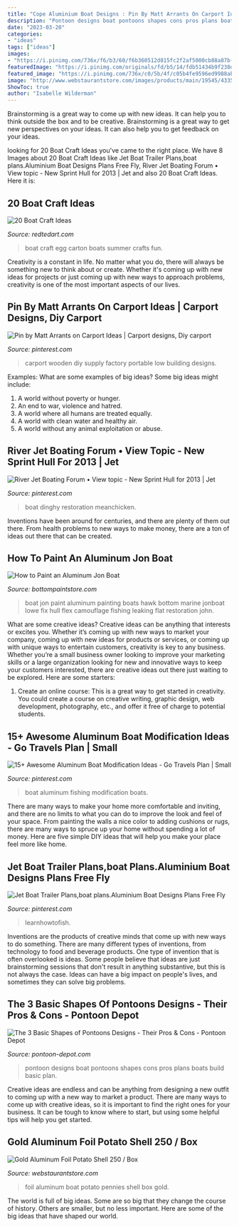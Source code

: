 ```yaml
---
title: "Cope Aluminium Boat Designs : Pin By Matt Arrants On Carport Ideas"
description: "Pontoon designs boat pontoons shapes cons pros plans boats build basic plan"
date: "2023-03-20"
categories:
- "ideas"
tags: ["ideas"]
images:
- "https://i.pinimg.com/736x/f6/b3/60/f6b360512d815fc2f2af5000cb88a87b--carport-ideas-plans.jpg"
featuredImage: "https://i.pinimg.com/originals/fd/b5/14/fdb51434b9f238d683f243cdc0e294dc.jpg"
featured_image: "https://i.pinimg.com/736x/c0/5b/4f/c05b4fe9596ed9988aba0c3e1b43f148--dinghy-boat-jet.jpg"
image: "http://www.webstaurantstore.com/images/products/main/19545/43356/gold-aluminum-foil-potato-shell-250-box.jpg"
ShowToc: true
author: "Isabelle Wilderman"
---
```



Brainstorming is a great way to come up with new ideas. It can help you to think outside the box and to be creative. Brainstorming is a great way to get new perspectives on your ideas. It can also help you to get feedback on your ideas.

	

		
looking for 20 Boat Craft Ideas you've came to the right place. We have 8 Images about 20 Boat Craft Ideas like Jet Boat Trailer Plans,boat plans.Aluminium Boat Designs Plans Free Fly, River Jet Boating Forum • View topic - New Sprint Hull for 2013 | Jet and also 20 Boat Craft Ideas. Here it is:
		
    
## 20 Boat Craft Ideas

<img loading=lazy src="http://www.redtedart.com/wp-content/uploads/2010/08/egg-carton-boat.jpg" onerror="this.onerror=null;this.src='https://tse2.mm.bing.net/th?id=OIP.8JcywQRk1Xgtsjgsu6FQGQHaE8&amp;pid=15.1';" alt="20 Boat Craft Ideas">

_Source: redtedart.com_

>boat craft egg carton boats summer crafts fun. 

	

Creativity is a constant in life. No matter what you do, there will always be something new to think about or create. Whether it's coming up with new ideas for projects or just coming up with new ways to approach problems, creativity is one of the most important aspects of our lives.

    
## Pin By Matt Arrants On Carport Ideas | Carport Designs, Diy Carport

<img loading=lazy src="https://i.pinimg.com/736x/f6/b3/60/f6b360512d815fc2f2af5000cb88a87b--carport-ideas-plans.jpg" onerror="this.onerror=null;this.src='https://tse2.mm.bing.net/th?id=OIP.-vope3rSmvjgYh_FkWIskwHaGh&amp;pid=15.1';" alt="Pin by Matt Arrants on Carport Ideas | Carport designs, Diy carport">

_Source: pinterest.com_

>carport wooden diy supply factory portable low building designs. 

	

Examples: What are some examples of big ideas?
Some big ideas might include: 
1. A world without poverty or hunger.
2. An end to war, violence and hatred.
3. A world where all humans are treated equally.
4. A world with clean water and healthy air.
5. A world without any animal exploitation or abuse.

    
## River Jet Boating Forum • View Topic - New Sprint Hull For 2013 | Jet

<img loading=lazy src="https://i.pinimg.com/736x/c0/5b/4f/c05b4fe9596ed9988aba0c3e1b43f148--dinghy-boat-jet.jpg" onerror="this.onerror=null;this.src='https://tse3.mm.bing.net/th?id=OIP.Q756d7sqObg1wLBGpVVLsAHaJ4&amp;pid=15.1';" alt="River Jet Boating Forum • View topic - New Sprint Hull for 2013 | Jet">

_Source: pinterest.com_

>boat dinghy restoration meanchicken. 

	

Inventions have been around for centuries, and there are plenty of them out there. From health problems to new ways to make money, there are a ton of ideas out there that can be created.

    
## How To Paint An Aluminum Jon Boat

<img loading=lazy src="https://www.bottompaintstore.com/blog/wp-content/uploads/2011/03/jonboat.jpg" onerror="this.onerror=null;this.src='https://tse1.mm.bing.net/th?id=OIP.2xTE7gcxZ7TgLpBHXFsx4AAAAA&amp;pid=15.1';" alt="How to Paint an Aluminum Jon Boat">

_Source: bottompaintstore.com_

>boat jon paint aluminum painting boats hawk bottom marine jonboat lowe fix hull flex camouflage fishing leaking flat restoration john. 

	

What are some creative ideas?
Creative ideas can be anything that interests or excites you. Whether it’s coming up with new ways to market your company, coming up with new ideas for products or services, or coming up with unique ways to entertain customers, creativity is key to any business. Whether you’re a small business owner looking to improve your marketing skills or a large organization looking for new and innovative ways to keep your customers interested, there are creative ideas out there just waiting to be explored. Here are some starters: 
1) Create an online course: This is a great way to get started in creativity. You could create a course on creative writing, graphic design, web development, photography, etc., and offer it free of charge to potential students.

    
## 15+ Awesome Aluminum Boat Modification Ideas - Go Travels Plan | Small

<img loading=lazy src="https://i.pinimg.com/736x/5f/87/7b/5f877bdeb74ccf3c290bf9d0256d64a2.jpg" onerror="this.onerror=null;this.src='https://tse3.mm.bing.net/th?id=OIP.3d4r4mY_K8giKuPsQuyo6QHaFj&amp;pid=15.1';" alt="15+ Awesome Aluminum Boat Modification Ideas - Go Travels Plan | Small">

_Source: pinterest.com_

>boat aluminum fishing modification boats. 

	

There are many ways to make your home more comfortable and inviting, and there are no limits to what you can do to improve the look and feel of your space. From painting the walls a nice color to adding cushions or rugs, there are many ways to spruce up your home without spending a lot of money. Here are five simple DIY ideas that will help you make your place feel more like home.

    
## Jet Boat Trailer Plans,boat Plans.Aluminium Boat Designs Plans Free Fly

<img loading=lazy src="https://i.pinimg.com/originals/fd/b5/14/fdb51434b9f238d683f243cdc0e294dc.jpg" onerror="this.onerror=null;this.src='https://tse1.mm.bing.net/th?id=OIP.el_TZh3TQd93neuCTWcofgHaMk&amp;pid=15.1';" alt="Jet Boat Trailer Plans,boat plans.Aluminium Boat Designs Plans Free Fly">

_Source: pinterest.com_

>learnhowtofish. 

	

Inventions are the products of creative minds that come up with new ways to do something. There are many different types of inventions, from technology to food and beverage products. One type of invention that is often overlooked is ideas. Some people believe that ideas are just brainstorming sessions that don't result in anything substantive, but this is not always the case. Ideas can have a big impact on people's lives, and sometimes they can solve big problems.

    
## The 3 Basic Shapes Of Pontoons Designs - Their Pros &amp; Cons - Pontoon Depot

<img loading=lazy src="http://cdn.shopify.com/s/files/1/0701/9243/articles/Pontoon-Boat-Plan-2_grande.jpg?v=1461295067" onerror="this.onerror=null;this.src='https://tse2.mm.bing.net/th?id=OIP.Po6r1zG7OPy0whMV_8WMKgHaFj&amp;pid=15.1';" alt="The 3 Basic Shapes of Pontoons Designs - Their Pros &amp; Cons - Pontoon Depot">

_Source: pontoon-depot.com_

>pontoon designs boat pontoons shapes cons pros plans boats build basic plan. 

	

Creative ideas are endless and can be anything from designing a new outfit to coming up with a new way to market a product. There are many ways to come up with creative ideas, so it is important to find the right ones for your business. It can be tough to know where to start, but using some helpful tips will help you get started.

    
## Gold Aluminum Foil Potato Shell 250 / Box

<img loading=lazy src="http://www.webstaurantstore.com/images/products/main/19545/43356/gold-aluminum-foil-potato-shell-250-box.jpg" onerror="this.onerror=null;this.src='https://tse2.mm.bing.net/th?id=OIP.AinjCcc7f0IyXrNYrNXHjwHaHa&amp;pid=15.1';" alt="Gold Aluminum Foil Potato Shell 250 / Box">

_Source: webstaurantstore.com_

>foil aluminum boat potato pennies shell box gold. 

	

The world is full of big ideas. Some are so big that they change the course of history. Others are smaller, but no less important. Here are some of the big ideas that have shaped our world.

